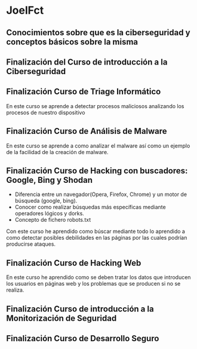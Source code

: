 # JoelFct
## Conocimientos sobre que es la ciberseguridad y conceptos básicos sobre la misma
## Finalización del Curso de introducción a la Ciberseguridad
## Finalización Curso de Triage Informático
En este curso se aprende a detectar procesos maliciosos analizando los procesos de nuestro dispositivo
## Finalización Curso de Análisis de Malware
En este curso se aprende a como analizar el malware así como un ejemplo de la facilidad de la creación de malware.
## Finalización Curso de Hacking con buscadores: Google, Bing y Shodan
+ Diferencia entre un navegador(Opera, Firefox, Chrome) y un motor de búsqueda (google, bing).
+ Conocer como realizar búsquedas más específicas mediante operadores lógicos y dorks. 
+ Concepto de fichero robots.txt

Con este curso he aprendido como búscar mediante todo lo aprendido a como detectar posibles debilidades en las páginas por las cuales podrían producirse ataques.
## Finalización Curso de Hacking Web
En este curso he aprendido como se deben tratar los datos que introducen los usuarios en páginas web y los problemas que se producen si no se realiza.
## Finalización Curso de introducción a la Monitorización de Seguridad
## Finalización Curso de Desarrollo Seguro
